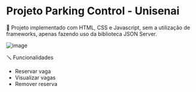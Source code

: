 # Projeto Parking Control - Unisenai

🚩 Projeto implementado com HTML, CSS e Javascript, sem a utilização de frameworks, apenas fazendo uso da biblioteca JSON Server.

![image]([https://github.com/SidneyESSJr/dogs/assets/52473242/b46155ad-0414-4d08-8df5-0f056c83533c](https://www.notion.so/image/https%3A%2F%2Fprod-files-secure.s3.us-west-2.amazonaws.com%2Ff4c02f7e-0705-49d1-9e13-2b88e50ae676%2Fa819c3b9-3841-4816-a2d2-ab38794dba67%2FUntitled.png?table=block&id=7fafb5a1-be5b-42a4-aa0b-82719e03725d&spaceId=f4c02f7e-0705-49d1-9e13-2b88e50ae676&width=2000&userId=5567b87d-2f1a-4c4d-a2e2-13e93c84707b&cache=v2))

🪛 Funcionalidades

- Reservar vaga
- Visualizar vagas
- Remover reserva
